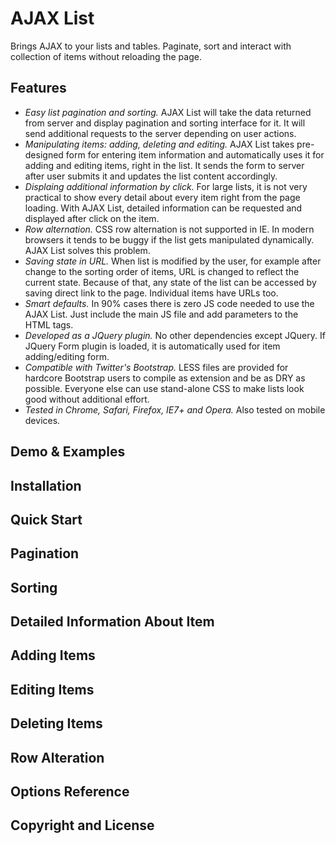 AJAX List
=========

Brings AJAX to your lists and tables. Paginate, sort and interact with collection of items without reloading the page.

Features
--------

* *Easy list pagination and sorting.*
  AJAX List will take the data returned from server and display pagination and sorting interface for it. It will send additional requests to the server depending on user actions.
* *Manipulating items: adding, deleting and editing.*
  AJAX List takes pre-designed form for entering item information and automatically uses it for adding and editing items, right in the list. It sends the form to server after user submits it and updates the list content accordingly.
* *Displaing additional information by click.*
  For large lists, it is not very practical to show every detail about every item right from the page loading. With AJAX List, detailed information can be requested and displayed after click on the item.
* *Row alternation.*
  CSS row alternation is not supported in IE. In modern browsers it tends to be buggy if the list gets manipulated dynamically. AJAX List solves this problem.
* *Saving state in URL.*
  When list is modified by the user, for example after change to the sorting order of items, URL is changed to reflect the current state. Because of that, any state of the list can be accessed by saving direct link to the page. Individual items have URLs too.
* *Smart defaults.*
  In 90% cases there is zero JS code needed to use the AJAX List. Just include the main JS file and add parameters to the HTML tags.
* *Developed as a JQuery plugin.*
  No other dependencies except JQuery. If JQuery Form plugin is loaded, it is automatically used for item adding/editing form.
* *Compatible with Twitter's Bootstrap.*
  LESS files are provided for hardcore Bootstrap users to compile as extension and be as DRY as possible. Everyone else can use stand-alone CSS to make lists look good without additional effort.
* *Tested in Chrome, Safari, Firefox, IE7+ and Opera.*
  Also tested on mobile devices.

Demo & Examples
---------------

Installation
------------

Quick Start
-----------

Pagination
----------

Sorting
-------

Detailed Information About Item
-------------------------------

Adding Items
------------

Editing Items
-------------

Deleting Items
-------------

Row Alteration
--------------

Options Reference
-----------------

Copyright and License
---------------------